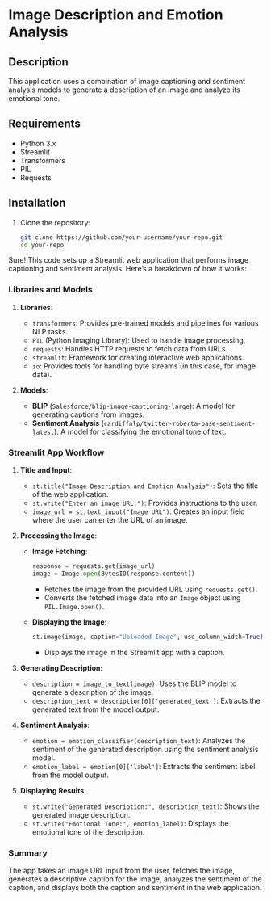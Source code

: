 # Image Description and Emotion Analysis

## Description

This application uses a combination of image captioning and sentiment analysis models to generate a description of an image and analyze its emotional tone.

## Requirements

- Python 3.x
- Streamlit
- Transformers
- PIL
- Requests

## Installation

1. Clone the repository:
   ```bash
   git clone https://github.com/your-username/your-repo.git
   cd your-repo
Sure! This code sets up a Streamlit web application that performs image captioning and sentiment analysis. Here’s a breakdown of how it works:

### Libraries and Models

1. **Libraries**:
   - `transformers`: Provides pre-trained models and pipelines for various NLP tasks.
   - `PIL` (Python Imaging Library): Used to handle image processing.
   - `requests`: Handles HTTP requests to fetch data from URLs.
   - `streamlit`: Framework for creating interactive web applications.
   - `io`: Provides tools for handling byte streams (in this case, for image data).

2. **Models**:
   - **BLIP** (`Salesforce/blip-image-captioning-large`): A model for generating captions from images.
   - **Sentiment Analysis** (`cardiffnlp/twitter-roberta-base-sentiment-latest`): A model for classifying the emotional tone of text.

### Streamlit App Workflow

1. **Title and Input**:
   - `st.title("Image Description and Emotion Analysis")`: Sets the title of the web application.
   - `st.write("Enter an image URL:")`: Provides instructions to the user.
   - `image_url = st.text_input("Image URL")`: Creates an input field where the user can enter the URL of an image.

2. **Processing the Image**:
   - **Image Fetching**:
     ```python
     response = requests.get(image_url)
     image = Image.open(BytesIO(response.content))
     ```
     - Fetches the image from the provided URL using `requests.get()`.
     - Converts the fetched image data into an `Image` object using `PIL.Image.open()`.

   - **Displaying the Image**:
     ```python
     st.image(image, caption="Uploaded Image", use_column_width=True)
     ```
     - Displays the image in the Streamlit app with a caption.

3. **Generating Description**:
   - `description = image_to_text(image)`: Uses the BLIP model to generate a description of the image.
   - `description_text = description[0]['generated_text']`: Extracts the generated text from the model output.

4. **Sentiment Analysis**:
   - `emotion = emotion_classifier(description_text)`: Analyzes the sentiment of the generated description using the sentiment analysis model.
   - `emotion_label = emotion[0]['label']`: Extracts the sentiment label from the model output.

5. **Displaying Results**:
   - `st.write("Generated Description:", description_text)`: Shows the generated image description.
   - `st.write("Emotional Tone:", emotion_label)`: Displays the emotional tone of the description.

### Summary

The app takes an image URL input from the user, fetches the image, generates a descriptive caption for the image, analyzes the sentiment of the caption, and displays both the caption and sentiment in the web application.
